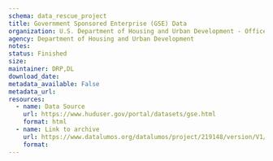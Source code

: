 ```yaml
---
schema: data_rescue_project 
title: Government Sponsored Enterprise (GSE) Data
organization: U.S. Department of Housing and Urban Development - Office of Policy Development and Research
agency: Department of Housing and Urban Development
notes: 
status: Finished
size: 
maintainer: DRP,DL
download_date: 
metadata_available: False
metadata_url: 
resources:
  - name: Data Source
    url: https://www.huduser.gov/portal/datasets/gse.html
    format: html
  - name: Link to archive
    url: https://www.datalumos.org/datalumos/project/219148/version/V1/view
    format: 
---
```

